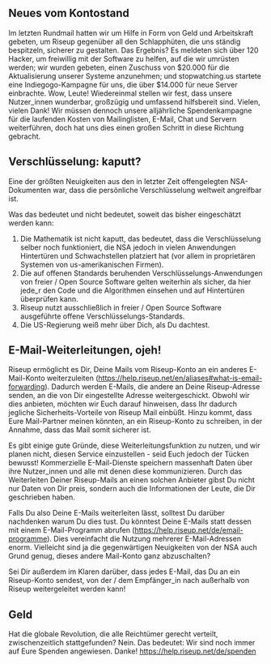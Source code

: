 ## Neues vom Kontostand

Im letzten Rundmail hatten wir um Hilfe in Form von Geld und Arbeitskraft 
gebeten, um Riseup gegenüber all den Schlapphüten, die uns ständig 
bespitzeln, sicherer zu gestalten. Das Ergebnis? Es meldeten sich über 120 
Hacker, um freiwillig mit der Software zu helfen, auf die wir umrüsten 
werden; wir wurden gebeten, einen Zuschuss von $20.000 für die Aktualisierung 
unserer Systeme anzunehmen; und stopwatching.us startete eine 
Indiegogo-Kampagne für uns, die über $14.000 für neue Server einbrachte. Wow, 
Leute! Wiedereinmal stellen wir fest, dass unsere Nutzer_innen wunderbar, 
großzügig und umfassend hilfsbereit sind. Vielen, vielen Dank! Wir müssen 
dennoch unsere alljährliche Spendenkampagne für die laufenden Kosten von 
Mailinglisten, E-Mail, Chat und Servern weiterführen, doch hat uns dies einen 
großen Schritt in diese Richtung gebracht.

## Verschlüsselung: kaputt?

Eine der größten Neuigkeiten aus den in letzter Zeit offengelegten 
NSA-Dokumenten war, dass die persönliche Verschlüsselung weltweit angreifbar 
ist.

Was das bedeutet und nicht bedeutet, soweit das bisher eingeschätzt werden 
kann:

1. Die Mathematik ist nicht kaputt, das bedeutet, dass die Verschlüsselung 
selber noch funktioniert, die NSA jedoch in vielen Anwendungen Hintertüren 
und Schwachstellen platziert hat (vor allem in proprietären Systemen von 
us-amerikanischen Firmen).
2. Die auf offenen Standards beruhenden Verschlüsselungs-Anwendungen von 
freier / Open Source Software gelten weiterhin als sicher, da hier jede_r den 
Code und die Algorithmen einsehen und auf Hintertüren überprüfen kann.
3. Riseup nutzt ausschließlich in freier / Open Source Software ausgeführte 
offene Verschlüsselungs-Standards.
4. Die US-Regierung weiß mehr über Dich, als Du dachtest.

## E-Mail-Weiterleitungen, ojeh!

Riseup ermöglicht es Dir, Deine Mails vom Riseup-Konto an ein anderes 
E-Mail-Konto weiterzuleiten 
(https://help.riseup.net/en/aliases#what-is-email-forwarding). Dadurch werden 
E-Mails, die andere an Deine Riseup-Adresse senden, an die von Dir 
eingestellte Adresse weitergeschickt. Obwohl wir dies anbieten, möchten wir 
Euch darauf hinweisen, dass Ihr dadurch jegliche Sicherheits-Vorteile von 
Riseup Mail einbüßt. Hinzu kommt, dass Eure Mail-Partner meinen könnten, an 
ein Riseup-Konto zu schreiben, in der Annahme, dass das Mail somit sicherer 
ist.

Es gibt einige gute Gründe, diese Weiterleitungsfunktion zu nutzen, und wir 
planen nicht, diesen Service einzustellen - seid Euch jedoch der Tücken 
bewusst! Kommerzielle E-Mail-Dienste speichern massenhaft Daten über ihre 
Nutzer_innen und alle mit denen diese kommunizieren. Durch das Weiterleiten 
Deiner Riseup-Mails an einen solchen Anbieter gibst Du nicht nur Daten von 
Dir preis, sondern auch die Informationen der Leute, die Dir geschrieben 
haben.

Falls Du also Deine E-Mails weiterleiten lässt, solltest Du darüber 
nachdenken warum Du dies tust. Du könntest Deine E-Mails statt dessen mit 
einem E-Mail-Programm abrufen (https://help.riseup.net/de/email-programme). 
Dies vereinfacht die Nutzung mehrerer E-Mail-Adressen enorm. Vielleicht sind 
ja die gegenwärtigen Neuigkeiten von der NSA auch Grund genug, dieses andere 
Mail-Konto ganz abzuschalten?

Sei Dir außerdem im Klaren darüber, dass jedes E-Mail, das Du an ein 
Riseup-Konto sendest, von der / dem Empfänger_in nach außerhalb von Riseup 
weitergeleitet werden kann!

## Geld

Hat die globale Revolution, die alle Reichtümer gerecht verteilt, 
zwischenzeitlich stattgefunden? Nein. Das bedeutet: Wir sind noch immer auf 
Eure Spenden angewiesen. Danke! https://help.riseup.net/de/spenden
